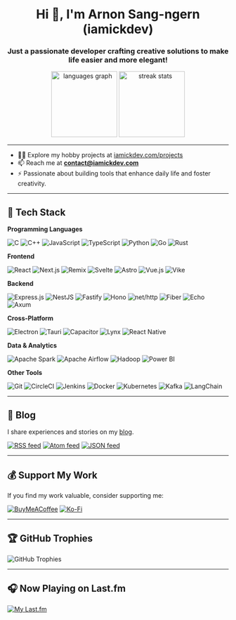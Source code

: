 <h1 align="center">Hi 👋, I'm Arnon Sang-ngern (iamickdev)</h1>
<h3 align="center">Just a passionate developer crafting creative solutions to make life easier and more elegant!</h3>

<div align="center">
  <img src="https://github-readme-stats.vercel.app/api/top-langs?username=arnonsang&locale=en&hide_title=false&hide=html,ejs,css,pug&layout=compact&card_width=320&langs_count=5&theme=dark&hide_border=false" height="150" alt="languages graph"  />
  <img src="https://github-readme-streak-stats.herokuapp.com/?user=arnonsang&theme=dark&hide_border=false" height="150" alt="streak stats"  />
</div>

---

- 👨‍💻 Explore my hobby projects at [iamickdev.com/projects](https://www.iamickdev.com/projects)
- 📫 Reach me at **contact@iamickdev.com**
- ⚡ Passionate about building tools that enhance daily life and foster creativity.

---

## 🧰 Tech Stack

**Programming Languages**

![C](https://img.shields.io/badge/C-00599C?style=for-the-badge&logo=c&logoColor=white)
![C++](https://img.shields.io/badge/C++-00599C?style=for-the-badge&logo=c%2B%2B&logoColor=white)
![JavaScript](https://img.shields.io/badge/JavaScript-F7DF1E?style=for-the-badge&logo=javascript&logoColor=black)
![TypeScript](https://img.shields.io/badge/TypeScript-007ACC?style=for-the-badge&logo=typescript&logoColor=white)
![Python](https://img.shields.io/badge/Python-3776AB?style=for-the-badge&logo=python&logoColor=white)
![Go](https://img.shields.io/badge/Go-00ADD8?style=for-the-badge&logo=go&logoColor=white)
![Rust](https://img.shields.io/badge/Rust-b7410e?style=for-the-badge&logo=rust&logoColor=white)

**Frontend**

![React](https://img.shields.io/badge/React-20232A?style=for-the-badge&logo=react&logoColor=61DAFB)
![Next.js](https://img.shields.io/badge/Next.js-000000?style=for-the-badge&logo=next.js&logoColor=white)
![Remix](https://img.shields.io/badge/Remix-000000?style=for-the-badge&logo=remix&logoColor=white)
![Svelte](https://img.shields.io/badge/Svelte-FF3E00?style=for-the-badge&logo=svelte&logoColor=white)
![Astro](https://img.shields.io/badge/Astro-ff0000?style=for-the-badge&logo=astro&logoColor=white)
![Vue.js](https://img.shields.io/badge/Vue.js-4FC08D?style=for-the-badge&logo=vue.js&logoColor=white)
![Vike](https://img.shields.io/badge/Vike-000000?style=for-the-badge&logo=vike&logoColor=white)

**Backend**

![Express.js](https://img.shields.io/badge/Express.js-404D59?style=for-the-badge&logo=express&logoColor=white)
![NestJS](https://img.shields.io/badge/NestJS-E0234E?style=for-the-badge&logo=nestjs&logoColor=white)
![Fastify](https://img.shields.io/badge/Fastify-000000?style=for-the-badge&logo=fastify&logoColor=white)
![Hono](https://img.shields.io/badge/Hono-fc8545?style=for-the-badge&logo=hono&logoColor=white)
![net/http](https://img.shields.io/badge/http-00ADD8?style=for-the-badge&logo=go&logoColor=white)
![Fiber](https://img.shields.io/badge/Fiber-00ADD8?style=for-the-badge&logo=go&logoColor=white)
![Echo](https://img.shields.io/badge/Echo-00ADD8?style=for-the-badge&logo=go&logoColor=white)
![Axum](https://img.shields.io/badge/Axum-b7410e?style=for-the-badge&logo=rust&logoColor=white)

**Cross-Platform**

![Electron](https://img.shields.io/badge/Electron-47848F?style=for-the-badge&logo=electron&logoColor=white)
![Tauri](https://img.shields.io/badge/Tauri-FFC131?style=for-the-badge&logo=tauri&logoColor=black)
![Capacitor](https://img.shields.io/badge/Capacitor-555555?style=for-the-badge&logo=capacitor&logoColor=white)
![Lynx](https://img.shields.io/badge/Lynx-000000?style=for-the-badge&logo=lynx&logoColor=white)
![React Native](https://img.shields.io/badge/React_Native-20232A?style=for-the-badge&logo=react&logoColor=61DAFB)

**Data & Analytics**

![Apache Spark](https://img.shields.io/badge/Spark-E25A1C?style=for-the-badge&logo=apachespark&logoColor=white)
![Apache Airflow](https://img.shields.io/badge/Airflow-017CEE?style=for-the-badge&logo=apacheairflow&logoColor=white)
![Hadoop](https://img.shields.io/badge/Hadoop-66CCFF?style=for-the-badge&logo=apachehadoop&logoColor=white)
![Power BI](https://img.shields.io/badge/Power_BI-F2C811?style=for-the-badge&logo=powerbi&logoColor=black)

**Other Tools**

![Git](https://img.shields.io/badge/Git-F05032?style=for-the-badge&logo=git&logoColor=white)
![CircleCI](https://img.shields.io/badge/CircleCI-343434?style=for-the-badge&logo=circleci&logoColor=white)
![Jenkins](https://img.shields.io/badge/Jenkins-D24939?style=for-the-badge&logo=jenkins&logoColor=white)
![Docker](https://img.shields.io/badge/Docker-2496ED?style=for-the-badge&logo=docker&logoColor=white)
![Kubernetes](https://img.shields.io/badge/Kubernetes-326CE5?style=for-the-badge&logo=kubernetes&logoColor=white)
![Kafka](https://img.shields.io/badge/Kafka-231F20?style=for-the-badge&logo=apachekafka&logoColor=white)
![LangChain](https://img.shields.io/badge/LangChain-000000?style=for-the-badge&logo=langchain&logoColor=white)

---


## 📝 Blog

I share experiences and stories on my [blog](https://www.iamickdev.com/blog).

[![RSS feed](https://img.shields.io/badge/rss-FF6600?style=for-the-badge&logo=rss)](https://www.iamickdev.com/feed/rss)
[![Atom feed](https://img.shields.io/badge/atom-3399FF?style=for-the-badge&logo=feedly)](https://www.iamickdev.com/feed/atom)
[![JSON feed](https://img.shields.io/badge/json-6DD0E4?style=for-the-badge&logo=json)](https://www.iamickdev.com/feed/json)

---

## 💰 Support My Work

If you find my work valuable, consider supporting me:

[![BuyMeACoffee](https://img.shields.io/badge/Buy_Me_a_Coffee-FFDD00?style=for-the-badge&logo=buy-me-a-coffee&logoColor=black)](https://buymeacoffee.com/arnonsangn)
[![Ko-Fi](https://img.shields.io/badge/Ko--fi-F16061?style=for-the-badge&logo=ko-fi&logoColor=white)](https://ko-fi.com/arnonsang)

---

## 🏆 GitHub Trophies

![GitHub Trophies](https://github-profile-trophy.vercel.app/?username=arnonsang&theme=chalk&no-frame=true&no-bg=false&margin-w=4)

---

## 🎧 Now Playing on Last.fm

[![My Last.fm](https://lastfm-recently-played.vercel.app/api?user=j9ix)](https://www.last.fm/user/j9ix)
